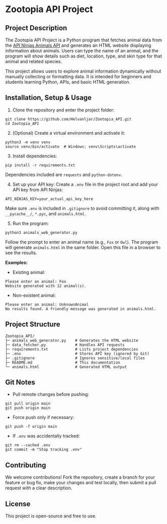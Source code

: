 # Zootopia API Project

## Project Description
The Zootopia API Project is a Python program that fetches animal data from the [API Ninjas Animals API](https://api.api-ninjas.com/) and generates an HTML website displaying information about animals. Users can type the name of an animal, and the program will show details such as diet, location, type, and skin type for that animal and related species.

This project allows users to explore animal information dynamically without manually collecting or formatting data. It is intended for beginners and students learning Python, APIs, and basic HTML generation.

## Installation, Setup & Usage

1. Clone the repository and enter the project folder:
```
git clone https://github.com/Helvanljar/Zootopia_API.git
cd Zootopia_API
```

2. (Optional) Create a virtual environment and activate it:
```
python3 -m venv venv
source venv/bin/activate  # Windows: venv\Scripts\activate
```

3. Install dependencies:
```
pip install -r requirements.txt
```
Dependencies included are `requests` and `python-dotenv`.

4. Set up your API key:
Create a `.env` file in the project root and add your API key from API Ninjas:
```
API_NINJAS_KEY=your_actual_api_key_here
```
Make sure `.env` is included in `.gitignore` to avoid committing it, along with `__pycache__/`, `*.pyc`, and `animals.html`.

5. Run the program:
```
python3 animals_web_generator.py
```
Follow the prompt to enter an animal name (e.g., `Fox` or `Owl`). The program will generate `animals.html` in the same folder. Open this file in a browser to see the results.

**Examples:**
- Existing animal:
```
Please enter an animal: Fox
Website generated with 12 animal(s).
```
- Non-existent animal:
```
Please enter an animal: UnknownAnimal
No results found. A friendly message was generated in animals.html.
```

## Project Structure
```
Zootopia_API/
├─ animals_web_generator.py    # Generates the HTML website
├─ data_fetcher.py             # Handles API requests
├─ requirements.txt            # Lists project dependencies
├─ .env                        # Stores API key (ignored by Git)
├─ .gitignore                  # Ignores sensitive/local files
├─ README.md                   # This documentation
└─ animals.html                # Generated HTML output
```

## Git Notes
- Pull remote changes before pushing:
```
git pull origin main
git push origin main
```
- Force push only if necessary:
```
git push -f origin main
```
- If `.env` was accidentally tracked:
```
git rm --cached .env
git commit -m "Stop tracking .env"
```

## Contributing
We welcome contributions! Fork the repository, create a branch for your feature or bug fix, make your changes and test locally, then submit a pull request with a clear description.

## License
This project is open-source and free to use.

